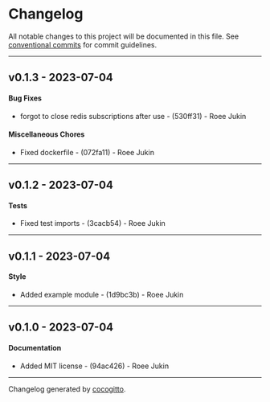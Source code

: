 # Changelog
All notable changes to this project will be documented in this file. See [conventional commits](https://www.conventionalcommits.org/) for commit guidelines.

- - -
## v0.1.3 - 2023-07-04
#### Bug Fixes
- forgot to close redis subscriptions after use - (530ff31) - Roee Jukin
#### Miscellaneous Chores
- Fixed dockerfile - (072fa11) - Roee Jukin

- - -

## v0.1.2 - 2023-07-04
#### Tests
- Fixed test imports - (3cacb54) - Roee Jukin

- - -

## v0.1.1 - 2023-07-04
#### Style
- Added example module - (1d9bc3b) - Roee Jukin

- - -

## v0.1.0 - 2023-07-04
#### Documentation
- Added MIT license - (94ac426) - Roee Jukin

- - -

Changelog generated by [cocogitto](https://github.com/cocogitto/cocogitto).